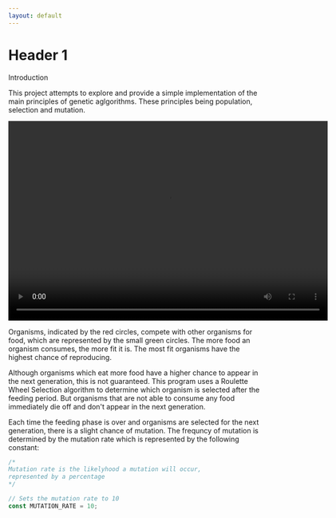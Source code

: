 ```yaml
---
layout: default
---
```


# Header 1

Introduction

This project attempts to explore and provide a simple implementation of
the main principles of genetic aglgorithms. These principles being
population, selection and mutation.

<video width="640" height="400" controls>
    <source src="final_demo.mp4" type="video/mp4" />
    Your browser does not support the video tag.
</video>
 
Organisms, indicated by the red circles, compete with other organisms for
food, which are represented by the small green circles. The more food an
organism consumes, the more fit it is. The most fit organisms have the
highest chance of reproducing.
 
Although organisms which eat more food have a higher chance to appear in
the next generation, this is not guaranteed. This program uses a Roulette
Wheel Selection algorithm to determine which organism is selected after
the feeding period. But organisms that are not able to consume any food
immediately die off and don't appear in the next generation.
  
Each time the feeding phase is over and organisms are selected for the
next generation, there is a slight chance of mutation. The frequncy of
mutation is determined by the mutation rate which is represented by the following constant:

```js
/*
Mutation rate is the likelyhood a mutation will occur, 
represented by a percentage
*/

// Sets the mutation rate to 10
const MUTATION_RATE = 10;
```
